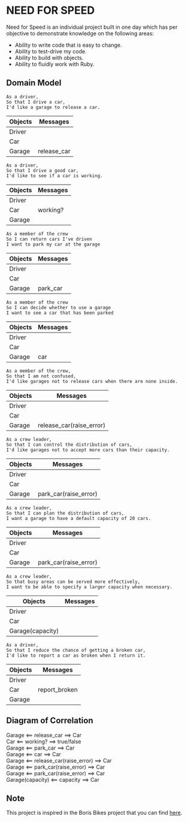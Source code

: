 # NEED FOR SPEED
Need for Speed is an individual project built in one day which has per objective to demonstrate knowledge on the following areas:

* Ability to write code that is easy to change.
* Ability to test-drive my code.
* Ability to build with objects.
* Ability to fluidly work with Ruby.

## Domain Model
```
As a driver,
So that I drive a car,
I'd like a garage to release a car.
```
| Objects | Messages |
|--|--|
|Driver||
|Car||
|Garage|release_car|
```
As a driver,
So that I drive a good car,
I'd like to see if a car is working.
```
| Objects | Messages |
|--|--|
|Driver||
|Car|working?|
|Garage||
```
As a member of the crew
So I can return cars I've driven
I want to park my car at the garage
```
| Objects | Messages |
|--|--|
|Driver||
|Car||
|Garage|park_car|
```
As a member of the crew
So I can decide whether to use a garage
I want to see a car that has been parked
```
| Objects | Messages |
|--|--|
|Driver||
|Car||
|Garage|car|
```
As a member of the crew,
So that I am not confused,
I'd like garages not to release cars when there are none inside.
```
| Objects | Messages |
|--|--|
|Driver||
|Car||
|Garage|release_car(raise_error)|
```
As a crew leader,
So that I can control the distribution of cars,
I'd like garages not to accept more cars than their capacity.
```
| Objects | Messages |
|--|--|
|Driver||
|Car||
|Garage|park_car(raise_error)|
```
As a crew leader,
So that I can plan the distribution of cars,
I want a garage to have a default capacity of 20 cars.
```
| Objects | Messages |
|--|--|
|Driver||
|Car||
|Garage|park_car(raise_error)|
```
As a crew leader,
So that busy areas can be served more effectively,
I want to be able to specify a larger capacity when necessary.
```
| Objects | Messages |
|--|--|
|Driver||
|Car||
|Garage(capacity)||
```
As a driver,
So that I reduce the chance of getting a broken car,
I'd like to report a car as broken when I return it.
```
| Objects | Messages |
|--|--|
|Driver||
|Car|report_broken|
|Garage||

## Diagram of Correlation

Garage <== release_car ==> Car </br>
Car <== working? ==> true/false </br>
Garage <== park_car ==> Car </br>
Garage <== car ==> Car </br>
Garage <== release_car(raise_error) ==> Car </br>
Garage <== park_car(raise_error) ==> Car </br>
Garage <== park_car(raise_error) ==> Car </br>
Garage(capacity) <== capacity ==> Car </br>

## Note
This project is inspired in the Boris Bikes project that you can find [here](https://github.com/makersacademy/course/blob/master/boris_bikes/0_challenge_map.md).
